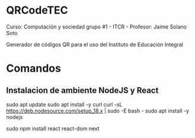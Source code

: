 # QRCodeTEC

Curso: Computación y sociedad grupo #1 - ITCR - Profesor: Jaime Solano Soto

Generador de códigos QR para el uso del Instituto de Educación Integral

# Comandos
## Instalacion de ambiente NodeJS y React

sudo apt update
sudo apt install -y curl
curl -sL https://deb.nodesource.com/setup_18.x | sudo -E bash -
sudo apt install -y nodejs

sudo npm install react react-dom next